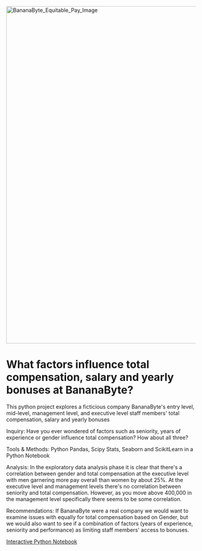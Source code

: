 <!DOCTYPE html>
<html lang="en">
<head>
    <meta charset="UTF-8">
    <meta http-equiv="X-UA-Compatible" content="IE=edge">
    <meta name="viewport" content="width=device-width, initial-scale=1.0">
    <img width="898" alt="BananaByte_Equitable_Pay_Image" src="https://github.com/Gatheroxign34/BananaByte-Total-Staff-Compensation/assets/94628744/8126fe1c-e480-42ed-acc7-e304165483e8">
</head>
<body>
    <h1> What factors influence total compensation, salary and yearly bonuses at BananaByte? </h1>
        <p> This python project explores a ficticious company BananaByte's entry level, mid-level, management level, and executive level staff members' total compensation, salary and yearly bonuses </p>
        <p> Inquiry: Have you ever wondered of factors such as seniority, years of experience or gender influence total compensation? How about all three? </p> 
        <p> Tools & Methods: Python Pandas, Scipy Stats, Seaborn and ScikitLearn in a Python Notebook</p>
        <p> Analysis: In the exploratory data analysis phase it is clear that there's a correlation between gender and total compensation at the executive level with men garnering more pay overall than women by about 25%.
            At the executive level and management levels there's no correlation between seniority and total compensation. However, as you move above 400,000 in the management level specifically there seems to be some correlation.   
        <p> Recommendations: If BananaByte were a real company we would want to examine issues with equally for total compensation based on Gender, but we would also want to see if a combination of factors (years of experience, seniority and performance) as limiting staff members' access to bonuses.

<a href = "https://colab.research.google.com/drive/1Cf268X3bLugLUfCPIaP9y8EYZN2O3T2z?usp=sharing"> Interactive Python Notebook </a>  
</body>
</html>
